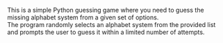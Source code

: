 This is a simple Python guessing game where you need to guess the missing alphabet system from a given set of options.<br/>The program randomly selects an alphabet system from the provided list and prompts the user to guess it within a limited number of attempts.

